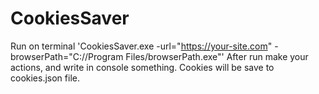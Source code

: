 # CookiesSaver


Run on terminal 'CookiesSaver.exe -url="https://your-site.com" -browserPath="C://Program Files/browserPath.exe"'
After run make your actions, and write in console something. Cookies will be save to cookies.json file.
